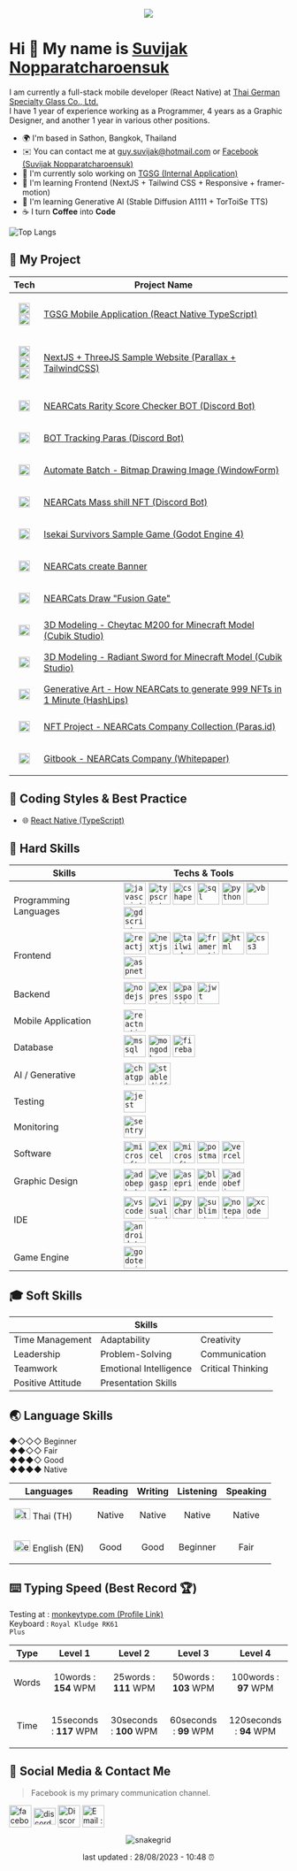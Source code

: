 <p align="center">
<img src=https://github.com/guysuvijak/guysuvijak/assets/114898370/78ebe667-7bf2-40e4-8e4d-a646402427fb">
</p>

Hi 👋 My name is [Suvijak Nopparatcharoensuk](https://github.com/guysuvijak)
===========================================

I am currently a full-stack mobile developer (React Native) at <a href="https://www.tgsg.co.th/en/" target="_blank" rel="noreferrer">Thai German Specialty Glass Co., Ltd.</a></br>
I have 1 year of experience working as a Programmer, 4 years as a Graphic Designer, and another 1 year in various other positions.</br>

* 🌍  I'm based in Sathon, Bangkok, Thailand
* ✉️  You can contact me at <a href="mailto:guy.suvijak@hotmail.com" target="_blank" rel="noreferrer">guy.suvijak@hotmail.com</a> or <a href="https://fb.com/guy.suvijak" target="_blank" rel="noreferrer">Facebook (Suvijak Nopparatcharoensuk)</a>
* 🚀  I'm currently solo working on <a href="http://play.google.com/store/apps/details?id=com.tgsgmobileapp&hl=en_US" target="_blank" rel="noreferrer">TGSG (Internal Application)</a>
* 🧠  I'm learning Frontend (NextJS + Tailwind CSS + Responsive + framer-motion)
* 🧠  I'm learning Generative AI (Stable Diffusion A1111 + TorToiSe TTS)
* ☕️  I turn **Coffee** into **Code**

![Top Langs](https://github-readme-stats.vercel.app/api/top-langs/?username=guysuvijak&layout=compact)

## :pushpin: My Project
| Tech | Project Name |
|------|--------------|
| <p align="center"><code><img src="https://upload.wikimedia.org/wikipedia/commons/a/a7/React-icon.svg" title="React Native" alt="reactnative" width="20" height="20"/> <img src="https://upload.wikimedia.org/wikipedia/commons/4/4c/Typescript_logo_2020.svg" title="TypeScript" alt="typscript" width="20" height="20"/></code></p> | [TGSG Mobile Application (React Native TypeScript)](http://play.google.com/store/apps/details?id=com.tgsgmobileapp&hl=en_US) |
| <p align="center"><code><img src="https://cdn.pic.in.th/file/picinth/expressjs.png" title="ExpressJS" alt="expressjs" width="20" height="20"/> <img src="https://upload.wikimedia.org/wikipedia/commons/9/99/Unofficial_JavaScript_logo_2.svg" title="JavaScript" alt="javascript" width="20" height="20"/> <img src="https://upload.wikimedia.org/wikipedia/commons/d/d5/Tailwind_CSS_Logo.svg" title="Tailwind CSS" alt="tailwindcss" width="20" height="20"/></code></p> | [NextJS + ThreeJS Sample Website (Parallax + TailwindCSS)](https://youtu.be/fbOYI1geaS0) |
| <p align="center"><code><img src="https://upload.wikimedia.org/wikipedia/commons/9/99/Unofficial_JavaScript_logo_2.svg" title="JavaScript" alt="javascript" width="20" height="20"/></code></p> | [NEARCats Rarity Score Checker BOT (Discord Bot)](https://youtu.be/TkvxI92YtEA) |
| <p align="center"><code><img src="https://upload.wikimedia.org/wikipedia/commons/9/99/Unofficial_JavaScript_logo_2.svg" title="JavaScript" alt="javascript" width="20" height="20"/></code></p> | [BOT Tracking Paras (Discord Bot)](https://youtu.be/PgJ0ycWsTc0) |
| <p align="center"><code><img src="https://upload.wikimedia.org/wikipedia/commons/b/bd/Logo_C_sharp.svg" title="C#" alt="cshape" width="20" height="20"/></code></p> | [Automate Batch - Bitmap Drawing Image (WindowForm)](https://youtu.be/FqSSo0cgpP0) |
| <p align="center"><code><img src="https://upload.wikimedia.org/wikipedia/commons/c/c3/Python-logo-notext.svg" title="Python" alt="python" width="20" height="20"/></code></p> | [NEARCats Mass shill NFT (Discord Bot)](https://youtu.be/QgaXg1s0E1g) |
| <p align="center"><code><img src="https://cdn.icon-icons.com/icons2/1495/PNG/512/godot_103035.png" title="GDScript" alt="gdscript" width="20" height="20"/></code></p> | [Isekai Survivors Sample Game (Godot Engine 4)](https://youtu.be/Yk8e6WyC5ks) |
| <p align="center"><code><img src="https://upload.wikimedia.org/wikipedia/commons/a/af/Adobe_Photoshop_CC_icon.svg" title="Adobe Photoshop" alt="adobephotoshop" width="20" height="20"/></code></p> | [NEARCats create Banner](https://youtu.be/eXH003AEF_s) |
| <p align="center"><code><img src="https://upload.wikimedia.org/wikipedia/en/b/be/Aseprite_logo_128.png" title="Aseprite" alt="aseprite" width="20" height="20"/></code></p> | [NEARCats Draw "Fusion Gate"](https://youtu.be/HultA29lTq0) |
| <p align="center"><code><img src="https://github.com/guysuvijak/guysuvijak/assets/114898370/9158c1b0-54df-45a3-aa5c-8585e4ec246f" title="Cubik Studio" alt="cubikstudio" width="20" height="20"/></code></p> | [3D Modeling - Cheytac M200 for Minecraft Model (Cubik Studio)](https://youtu.be/GP5iRsuInuo) |
| <p align="center"><code><img src="https://github.com/guysuvijak/guysuvijak/assets/114898370/9158c1b0-54df-45a3-aa5c-8585e4ec246f" title="Cubik Studio" alt="cubikstudio" width="20" height="20"/></code></p> | [3D Modeling - Radiant Sword for Minecraft Model (Cubik Studio)](https://youtu.be/eu2fs6B1SAo) |
| <p align="center"><code><img src="https://github.com/guysuvijak/guysuvijak/assets/114898370/c34ff8ea-0634-4f6f-aa60-f03c6368fd57" title="NEARCats" alt="nearcats" width="20" height="20"/></code></p> | [Generative Art - How NEARCats to generate 999 NFTs in 1 Minute (HashLips)](https://youtu.be/wh3yiPV--4I) |
| <p align="center"><code><img src="https://github.com/guysuvijak/guysuvijak/assets/114898370/c34ff8ea-0634-4f6f-aa60-f03c6368fd57" title="NEARCats" alt="nearcats" width="20" height="20"/></code></p> | [NFT Project - NEARCats Company Collection (Paras.id)](https://paras.id/collection/nearcats-company-by-nearcatsnftnear) |
| <p align="center"><code><img src="https://d33wubrfki0l68.cloudfront.net/42cc9dc1dd30eee1bd3438e853a8cf0f82165f0c/ea050/assets/images/tool-icons/gitbook.png" title="Gitbook" alt="gitbook" width="20" height="20"/></code></p> | [Gitbook - NEARCats Company (Whitepaper)](https://nearcatscompany.gitbook.io/whitepaper) |

## :blue_book: Coding Styles & Best Practice
- :globe_with_meridians: [React Native (TypeScript)](./codingStyles/ReactNative/README.md)

## :muscle: Hard Skills

| Skills | Techs & Tools |
|--------|---------------|
| Programming Languages | <code><a href="https://www.w3schools.com/js/" target="_blank" rel="noreferrer"><img src="https://upload.wikimedia.org/wikipedia/commons/9/99/Unofficial_JavaScript_logo_2.svg" title="JavaScript" alt="javascript" width="40" height="40"/></a></code> <code><a href="https://www.typescriptlang.org/" target="_blank" rel="noreferrer"><img src="https://upload.wikimedia.org/wikipedia/commons/4/4c/Typescript_logo_2020.svg" title="TypeScript" alt="typscript" width="40" height="40"/></a></code> <code><a href="https://www.w3schools.com/cs/index.php/" target="_blank" rel="noreferrer"><img src="https://upload.wikimedia.org/wikipedia/commons/b/bd/Logo_C_sharp.svg" title="C#" alt="cshape" width="40" height="40"/></a></code> <code><a href="https://www.w3schools.com/sql/sql_intro.asp" target="_blank" rel="noreferrer"><img src="https://db.cs.uni-tuebingen.de/teaching/ws2223/sql-is-a-programming-language/logo.svg" title="SQL" alt="sql" width="40" height="40"/></a></code> <code><a href="https://www.python.org/" target="_blank" rel="noreferrer"><img src="https://upload.wikimedia.org/wikipedia/commons/c/c3/Python-logo-notext.svg" title="Python" alt="python" width="40" height="40"/></a></code> <code><a href="https://learn.microsoft.com/en-us/dotnet/visual-basic/" target="_blank" rel="noreferrer"><img src="https://upload.wikimedia.org/wikipedia/commons/4/40/VB.NET_Logo.svg" title="Visual Basic (VB)" alt="vb" width="40" height="40"/></a></code> <code><a href="https://docs.godotengine.org/en/stable/tutorials/scripting/gdscript/gdscript_basics.html" target="_blank" rel="noreferrer"><img src="https://cdn.icon-icons.com/icons2/1495/PNG/512/godot_103035.png" title="GDScript" alt="gdscript" width="40" height="40"/></a></code> |
| Frontend              | <code><a href="https://react.dev/" target="_blank" rel="noreferrer"><img src="https://upload.wikimedia.org/wikipedia/commons/a/a7/React-icon.svg" title="ReactJS" alt="reactjs" width="40" height="40"/></a></code> <code><a href="https://nextjs.org/" target="_blank" rel="noreferrer"><img src="https://seeklogo.com/images/N/next-js-icon-logo-EE302D5DBD-seeklogo.com.png" title="NextJS" alt="nextjs" width="40" height="40"/></a></code> <code><a href="https://tailwindcss.com/" target="_blank" rel="noreferrer"><img src="https://upload.wikimedia.org/wikipedia/commons/d/d5/Tailwind_CSS_Logo.svg" title="Tailwind CSS" alt="tailwindcss" width="40" height="40"/></a></code> <code><a href="https://www.framer.com" target="_blank" rel="noreferrer"><img src="https://camo.githubusercontent.com/179d66ab2b0321726c88a586c4ad38802e7113a3c98c6fd3f0156c01c98cfd14/68747470733a2f2f6672616d657275736572636f6e74656e742e636f6d2f696d616765732f34386861395a52396f5a51475136675a38595566456c50335430412e706e67" title="Framer Motion" alt="framermotion" width="40" height="40"/></a></code> <code><a href="https://www.w3schools.com/html/" target="_blank" rel="noreferrer"><img src="https://upload.wikimedia.org/wikipedia/commons/6/61/HTML5_logo_and_wordmark.svg" title="HTML" alt="html" width="40" height="40"/></a></code> <code><a href="https://www.w3schools.com/css/" target="_blank" rel="noreferrer"><img src="https://upload.wikimedia.org/wikipedia/commons/d/d5/CSS3_logo_and_wordmark.svg" title="CSS3" alt="css3" width="40" height="40"/></a></code> <code><a href="https://dotnet.microsoft.com/en-us/learn/aspnet/what-is-aspnet/" target="_blank" rel="noreferrer"><img src="https://www.nuget.org/profiles/aspnet/avatar?imageSize=512" title="ASP.NET" alt="aspnet" width="40" height="40"/></a></code> |
| Backend               | <code><a href="https://nodejs.org/en/"><img src="https://cdn.pic.in.th/file/picinth/nodejs.png" title="NodeJS" alt="nodejs" width="40" height="40"/></a></code> <code><a href="https://expressjs.com/"><img src="https://cdn.pic.in.th/file/picinth/expressjs.png" title="ExpressJS" alt="expressjs" width="40" height="40"/></a></code> <code><a href="https://github.com/passport"><img src="https://github.com/guysuvijak/guysuvijak/assets/114898370/fa9bda3a-cdd2-4629-9074-9e1f4cde223c" title="PassportJS" alt="passportjs" width="40" height="40"/></a></code> <code><a href="https://jwt.io"><img src="https://github.com/guysuvijak/guysuvijak/assets/114898370/efab7d38-c831-4d59-94ed-69b184f3e481" title="JWT" alt="jwt" width="40" height="40"/></a></code> |
| Mobile Application    | <code><a href="https://reactnative.dev/" target="_blank" rel="noreferrer"><img src="https://upload.wikimedia.org/wikipedia/commons/a/a7/React-icon.svg" title="React Native" alt="reactnative" width="40" height="40"/></a></code> |
| Database              | <code><a href="https://en.wikipedia.org/wiki/Microsoft_SQL_Server" target="_blank" rel="noreferrer"><img src="https://upload.wikimedia.org/wikipedia/de/8/8c/Microsoft_SQL_Server_Logo.svg" title="Microsoft SQL Server (MSSQL)" alt="mssql" width="40" height="40"/></a></code> <code><a href="https://www.mongodb.com/" target="_blank" rel="noreferrer"><img src="https://www.tutorialsteacher.com/Content/images/home/mongodb.svg" title="MongoDB" alt="mongodb" width="40" height="40"/></a></code> <code><a href="https://firebase.google.com/" target="_blank" rel="noreferrer"><img src="https://static.wikia.nocookie.net/google/images/5/59/20170705002951.png/revision/latest?cb=20170704185921" title="Firebase" alt="firebase" width="40" height="40"/></a></code> |
| AI / Generative       | <code><a href="https://openai.com/chatgpt/" target="_blank" rel="noreferrer"><img src="https://upload.wikimedia.org/wikipedia/commons/0/04/ChatGPT_logo.svg" title="ChatGPT" alt="chatgpt" width="40" height="40"/></a></code> <code><a href="https://github.com/AUTOMATIC1111/stable-diffusion-webui/" target="_blank" rel="noreferrer"><img src="https://user-images.githubusercontent.com/36368048/196280761-1535f413-a91e-4b6a-af6a-b890f8ae204c.png" title="Stable Diffusion (AUTOMATIC1111)" alt="stablediffusion" width="40" height="40"/></a></code> |
| Testing               | <code><a href="https://jestjs.io/" target="_blank" rel="noreferrer"><img src="https://iconape.com/wp-content/files/dx/352988/png/jest-logo.png" title="Jest" alt="jest" width="40" height="40"/></a></code> |
| Monitoring            | <code><a href="https://sentry.io/welcome/" target="_blank" rel="noreferrer"><img src="https://github.com/guysuvijak/guysuvijak/assets/114898370/8655ff4d-3a68-493b-9af8-cbd9de058395" title="Sentry" alt="sentry" width="40" height="40"/></a></code> |
| Software              | <code><a href="https://www.microsoft.com/en-ww/microsoft-365/word/" target="_blank" rel="noreferrer"><img src="https://upload.wikimedia.org/wikipedia/commons/f/fd/Microsoft_Office_Word_%282019–present%29.svg" title="Microsoft Word" alt="microsoftword" width="40" height="40"/></a></code> <code><a href="https://www.microsoft.com/en-us/microsoft-365/excel/" target="_blank" rel="noreferrer"><img src="https://upload.wikimedia.org/wikipedia/commons/3/34/Microsoft_Office_Excel_%282019–present%29.svg" title="Microsfot Excel" alt="excel" width="40" height="40"/></a></code> <code><a href="https://www.microsoft.com/en/microsoft-365/powerpoint" target="_blank" rel="noreferrer"><img src="https://upload.wikimedia.org/wikipedia/commons/0/0d/Microsoft_Office_PowerPoint_%282019–present%29.svg" title="Microsoft PowerPoint" alt="microsoftpowerpoint" width="40" height="40"/></a></code> <code><a href="https://www.postman.com/" target="_blank" rel="noreferrer"><img src="https://www.vectorlogo.zone/logos/getpostman/getpostman-icon.svg" title="Postman" alt="postman" width="40" height="40"/></a></code> <code><a href="https://vercel.com/" target="_blank" rel="noreferrer"><img src="https://cdn.pic.in.th/file/picinth/vercelee0546833d8db275.png" title="Vercel" alt="vercel" width="40" height="40"/></a></code> |
| Graphic Design        | <code><a href="https://www.adobe.com/th_en/products/photoshop.html" target="_blank" rel="noreferrer"><img src="https://upload.wikimedia.org/wikipedia/commons/a/af/Adobe_Photoshop_CC_icon.svg" title="Adobe Photoshop" alt="adobephotoshop" width="40" height="40"/></a></code> <code><a href="https://store.steampowered.com/app/689790/VEGAS_Pro_15_Edit_Steam_Edition/" target="_blank" rel="noreferrer"><img src="https://upload.wikimedia.org/wikipedia/commons/3/39/Vegas_Pro_15.0.png" title="Vegas Pro 15" alt="vegaspro15" width="40" height="40"/></a></code> <code><a href="https://store.steampowered.com/app/431730/Aseprite/" target="_blank" rel="noreferrer"><img src="https://upload.wikimedia.org/wikipedia/en/b/be/Aseprite_logo_128.png" title="Aseprite" alt="aseprite" width="40" height="40"/></a></code> <code><a href="https://store.steampowered.com/app/365670/Blender/" target="_blank" rel="noreferrer"><img src="https://upload.wikimedia.org/wikipedia/commons/0/0c/Blender_logo_no_text.svg" title="Blender" alt="blender" width="40" height="40"/></a></code> <code><a href="https://www.figma.com/" target="_blank" rel="noreferrer"><img src="https://www.vectorlogo.zone/logos/figma/figma-icon.svg" title="Adobe Figma" alt="adobefigma" width="40" height="40"/></a></code> |
| IDE                   | <code><a href="https://code.visualstudio.com/" target="_blank" rel="noreferrer"><img src="https://upload.wikimedia.org/wikipedia/commons/9/9a/Visual_Studio_Code_1.35_icon.svg" title="Visual Studio Code (VSCode)" alt="vscode" width="40" height="40"/></a></code> <code><a href="https://visualstudio.microsoft.com/" target="_blank" rel="noreferrer"><img src="https://upload.wikimedia.org/wikipedia/commons/2/2c/Visual_Studio_Icon_2022.svg" title="Visual Studio" alt="visualstudio" width="40" height="40"/></a></code> <code><a href="https://www.jetbrains.com/pycharm/" target="_blank" rel="noreferrer"><img src="https://upload.wikimedia.org/wikipedia/commons/1/1d/PyCharm_Icon.svg" title="PyCharm" alt="pycharm" width="40" height="40"/></a></code> <code><a href="https://www.sublimetext.com/" target="_blank" rel="noreferrer"><img src="https://upload.wikimedia.org/wikipedia/en/d/d2/Sublime_Text_3_logo.png" title="Sublime Text" alt="sublimetext" width="40" height="40"/></a></code> <code><a href="https://notepad-plus-plus.org/" target="_blank" rel="noreferrer"><img src="https://upload.wikimedia.org/wikipedia/commons/f/f5/Notepad_plus_plus.png" title="Notepad++" alt="notepad++" width="40" height="40"/></a></code> <code><a href="https://developer.apple.com/xcode/" target="_blank" rel="noreferrer"><img src="https://upload.wikimedia.org/wikipedia/en/5/56/Xcode_14_icon.png" title="Xcode" alt="xcode" width="40" height="40"/></a></code> <code><a href="https://developer.android.com/studio" target="_blank" rel="noreferrer"><img src="https://static.wikia.nocookie.net/android/images/f/fb/Android_Studio_icon.svg.png/revision/latest?cb=20210728121023" title="Android Studio" alt="androidstudio" width="40" height="40"/></a></code> |
| Game Engine           | <code><a href="https://godotengine.org/" target="_blank" rel="noreferrer"><img src="https://upload.wikimedia.org/wikipedia/commons/6/6a/Godot_icon.svg" title="Godot Engine" alt="godotengine" width="40" height="40"/></a></code> |

## :mortar_board: Soft Skills

|                   | Skills                 |                   |
|-------------------|------------------------|-------------------|
| Time Management   | Adaptability           | Creativity        |
| Leadership        | Problem-Solving        | Communication     |
| Teamwork          | Emotional Intelligence | Critical Thinking |
| Positive Attitude | Presentation Skills    |                   |

## :earth_asia: Language Skills
<p>
◆◇◇◇ Beginner</br>
◆◆◇◇ Fair</br>
◆◆◆◇ Good</br>
◆◆◆◆ Native
</p>

| Languages | Reading | Writing | Listening | Speaking |
|-----------|---------|---------|-----------|----------|
| <img src="https://static.wikia.nocookie.net/duolingo/images/2/25/Flag-th.svg/revision/latest?cb=20160603170720" alt="thai" width="30" height="20"/> Thai (TH)    | <p align="center">Native</p>   | <p align="center">Native</p>  | <p align="center">Native</p>    | <p align="center">Native</p>   |
| <img src="https://upload.wikimedia.org/wikipedia/commons/a/a9/Flag_of_the_United_States_%28DoS_ECA_Color_Standard%29.svg" alt="english" width="30" height="20"/> English (EN) | <p align="center">Good</p>   | <p align="center">Good</p>  | <p align="center">Beginner</p>    | <p align="center">Fair</p>   |

## :keyboard: Typing Speed (Best Record :trophy:)
Testing at : <a href="https://monkeytype.com/profile/MeteorVIIx" target="_blank" rel="noreferrer">monkeytype.com (Profile Link)</a></br>
Keyboard : <code>Royal Kludge RK61 Plus</code>

| Type | Level 1 | Level 2 | Level 3 | Level 4 |
|------|---------|---------|---------|---------|
| <p align="center">Words</p> | <p align="center">10words : **154** WPM</p> | <p align="center">25words : **111** WPM</p> | <p align="center">50words : **103** WPM</p> | <p align="center">100words : **97** WPM</p> |
| <p align="center">Time</p> | <p align="center">15seconds : **117** WPM</p> | <p align="center">30seconds : **100** WPM</p> | <p align="center">60seconds : **99** WPM</p> | <p align="center">120seconds : **94** WPM</p> |

## :link: Social Media & Contact Me
> <p>Facebook is my primary communication channel.</p>
<p align="left">
<a href="https://fb.com/guy.suvijak" target="blank"><img align="center" src="https://upload.wikimedia.org/wikipedia/commons/5/51/Facebook_f_logo_%282019%29.svg" title="Facebook : guy.suvijak" alt="facebookaccount" height="40" width="40" /></a> <a href="https://www.youtube.com/c/meteorviix" target="blank"><img align="center" src="https://upload.wikimedia.org/wikipedia/commons/thumb/0/09/YouTube_full-color_icon_%282017%29.svg/640px-YouTube_full-color_icon_%282017%29.svg.png" title="Discord : meteorviix" alt="discordaccount" height="30" width="40" /></a> <a href="https://discord.com/users/220231582722555924" target="blank"><img align="center" src="https://img.icons8.com/color/96/000000/discord-logo.png" alt="Discord : meteorviix" height="40" width="40" /></a> <a href="guy.suvijak@hotmail.com" target="blank"><img align="center" src="https://upload.wikimedia.org/wikipedia/commons/d/df/Microsoft_Office_Outlook_%282018–present%29.svg" alt="Email : guy.suvijak@hotmail.com" height="40" width="40" /></a>
</p>
<p align="center"><img src="https://raw.githubusercontent.com/trinib/trinib/snake/github-contribution-grid-snake-dark.svg" alt="snakegrid" /></p>
<p align="center">last updated : 28/08/2023 - 10:48 ⏰</p>
